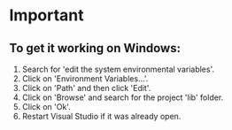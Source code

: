 # Important
## To get it working on Windows:
1. Search for 'edit the system environmental variables'.
2. Click on 'Environment Variables...'.
3. Click on 'Path' and then click 'Edit'.
4. Click on 'Browse' and search for the project 'lib' folder.
5. Click on 'Ok'.
6. Restart Visual Studio if it was already open.

